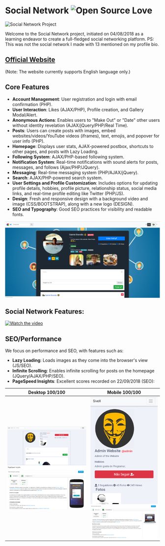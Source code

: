 # Social Network ![Open Source Love](https://badges.frapsoft.com/os/v1/open-source.svg?v=103)

![Social Network Project](https://socialify.git.ci/bakill3/social_network/image?language=1&name=1&owner=1&pattern=Plus&stargazers=1&theme=Light)

Welcome to the Social Network project, initiated on 04/08/2018 as a learning endeavor to create a full-fledged social networking platform.
PS: This was not the social network I made with 13 mentioned on my profile bio.

## [Official Website](https://network.socialsivex.com/)
(Note: The website currently supports English language only.)

## Core Features

- **Account Management**: User registration and login with email confirmation (PHP).
- **User Interaction**: Likes (AJAX/PHP), Profile creation, and Gallery Modal/Alert.
- **Anonymous Actions**: Enables users to "Make Out" or "Date" other users without identity revelation (AJAX/jQuery/PHP/Real Time).
- **Posts**: Users can create posts with images, embed websites/videos/YouTube videos (iframes), text, emojis, and popover for user info (PHP).
- **Homepage**: Displays user stats, AJAX-powered postbox, shortcuts to other pages, and posts with Lazy Loading.
- **Following System**: AJAX/PHP-based following system.
- **Notification System**: Real-time notifications with sound alerts for posts, messages, and follows (Ajax/PHP/JQuery).
- **Messaging**: Real-time messaging system (PHP/AJAX/jQuery).
- **Search**: AJAX/PHP-powered search system.
- **User Settings and Profile Customization**: Includes options for updating profile details, hobbies, profile picture, relationship status, social media links, and real-time profile editing like Twitter (PHP/JS).
- **Design**: Fresh and responsive design with a background video and image (CSS/BOOTSTRAP), along with a new logo (DESIGN).
- **SEO and Typography**: Good SEO practices for visibility and readable fonts.

![Social Network Screenshot](https://github.com/bakill3/social_network/blob/master/social2.png)

## Social Network Features:

[![Watch the video](https://img.youtube.com/vi/4SXMmKn_MYs/maxresdefault.jpg)](https://www.youtube.com/watch?v=4SXMmKn_MYs)



## SEO/Performance

We focus on performance and SEO, with features such as:

- **Lazy Loading**: Loads images as they come into the browser's view (JS/SEO).
- **Infinite Scrolling**: Enables infinite scrolling for posts on the homepage (JQuery/AJAX/PHP/SEO).
- **PageSpeed Insights**: Excellent scores recorded on 22/09/2018 (SEO):

| Desktop 100/100 | Mobile 100/100 |
|---|---|
| ![Desktop](https://github.com/bakill3/social_network/blob/master/desktop.png) ![Insights1](https://github.com/bakill3/social_network/blob/master/in1.png) | ![Mobile](https://github.com/bakill3/social_network/blob/master/mobile.png) ![Insights2](https://github.com/bakill3/social_network/blob/master/in2.png) |



